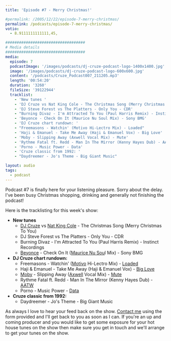 ```yaml
---
title: 'Episode #7 - Merry Christmas!'

#permalink: /2005/12/22/episode-7-merry-christmas/
permalink: /podcasts/episode-7-merry-christmas/
votio:
  - 8.9111111111111,45,

###################################
# Media details
###################################
media:
  episode: 7
  podcastImage: '/images/podcasts/dj-cruze-podcast-logo-1400x1400.jpg'
  image: '/images/podcasts/dj-cruze-podcast-logo-600x600.jpg'
  content: '/podcasts/Cruze_Podcast007_211205.mp3'
  length: '00:54:20'
  duration: '3260'
  fileSize: '39122944'
  tracklist:
    - 'New tunes '
    - 'DJ Cruze vs Nat King Cole - The Christmas Song (Merry Christmas To You)'
    - 'DJ Steve Forest vs The Platters - Only You - CDR'
    - "Burning Divaz - I'm Attracted To You (Paul Harris Remix) - Instinct Recordings"
    - 'Beyonce - Check On It (Maurice Nu Soul Mix) - Sony BMG'
    - 'DJ Cruze chart rundown: '
    - "Freemasons - Watchin' (Motivo Hi-Lectro Mix) - Loaded"
    - 'Haji & Emanuel - Take Me Away (Haji & Emanuel Vox) - Big Love'
    - 'Moby - Slipping Away (Axwell Vocal Mix) - Mute'
    - 'Rythme Fatal ft. Redd - Man In The Mirror (Kenny Hayes Dub) - AATW'
    - 'Porno - Music Power - Data'
    - 'Cruze classic from 1992: '
    - "Daydreemer - Jo's Theme - Big Giant Music"

layout: audio
tags:
  - podcast
---
```


Podcast #7 is finally here for your listening pleasure. Sorry about the delay. I've been busy Christmas shopping, drinking and generally not finishing the podcast!

Here is the tracklisting for this week's show:

- **New tunes**
  - [DJ Cruze][3] vs [Nat King Cole][4] - The Christmas Song (Merry Christmas To You)
  - DJ Steve Forest vs The Platters - Only You - CDR
  - Burning Divaz - I'm Attracted To You (Paul Harris Remix) - Instinct Recordings
  - [Beyonce][5] - Check On It ([Maurice Nu Sou][6]l Mix) - Sony BMG
- **DJ Cruze chart rundown:**
  - Freemasons - Watchin' ([Motivo][7] Hi-Lectro Mix) - [Loaded][8]
  - Haji & Emanuel - Take Me Away (Haji & Emanuel Vox) - [Big Love][9]
  - [Moby][10] - Slipping Away ([Axwell][11] Vocal Mix) - [Mute][12]
  - Rythme Fatal ft. Redd - Man In The Mirror (Kenny Hayes Dub) - [AATW][13]
  - Porno - Music Power - [Data][14]
- **Cruze classic from 1992:**
  - Daydreemer - Jo's Theme - Big Giant Music

As always I love to hear your feed back on the show. [Contact me][15] using the form provided and I'll get back to you as soon as I can. If you're an up and coming producer and you would like to get some exposure for your hot house tunes on the show then make sure you get in touch and we'll arrange to get your tunes on the show.

[1]: http://www.djcruzeaudio.co.uk/podcasts/Cruze_Podcast007_211205.mp3
[2]: http://www.djcruze.co.uk/cms/podcasts/feed/rss2
[3]: http://www.djcruze.co.uk/
[4]: http://www.nat-king-cole.org/
[5]: http://www.beyonceonline.com/
[6]: http://www.mauricejoshua.com/
[7]: http://www.motivo.it/
[8]: http://www.loadedrecords.com/
[9]: http://www.biglovemusic.co.uk/
[10]: http://www.moby.com/
[11]: http://www.axwell.co.uk/
[12]: http://www.mute.com/
[13]: http://www.aatw.com/
[14]: http://www.ministryofsound.com/music/singles/
[15]: /contact
